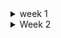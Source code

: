 <details>
 <summary> week 1 </summary>
 
Introduction to Python
 
 * the introduction of using commands and how to navigate them
 * learnt how to apply the syntax of python
  
Variables and Operators, data structure
  
* apply how to use different variables within python, such int, floats and decimal numbers
* got familier with the use of output variable to produce the task performed, such as normally used variable print()
* the application of true or false value, which is another variable in python
* data structures to asign mutliple variables
* the use of dictionaries by doing some exercises 
* the use of arithmetic operation to perform calculations
* the operators on strings, the use of operator to add two strings
* Completed some exercises to test myself how to narvigate with these different operators 
* got to learn about boolean values (True or False)

Lists, Sets, Dictionaries and Tuples
  
* learnt how lists are used to store multiple items in a single variable using square brackets [ ]
* A set is a collection which is unordered, unchangeable, and unindexed. they using 
* also got to do some exercises to test myself how to list items in a variable
* learnt about dictionaries on how they are constructed and applied using curly { }, and they have keys and values
* learnt about tuples how they are differentiated from sets and lists using different brackets, for tuples we use curly brackets ()

Methods that are used in python

* learnt how to use different methods such as
* remove() to remove from the list
* pop() to remove the specified index 
* del also remove specified index
* clear() emptied the list
* 
Control flow (if , elif and else statements)

* got to learn how if statements are constructed to check the condition
* got to learn of "elif" keyword which is used if previous conditions were not true
* also got to learn how "else" keyword function to catches anything that is catched by preeciding conditions
* accessing tuple by using indexing format

Loops 

* learnt how loops are used in python to execute statements
* With the while loop we can execute a set of statements as long as a condition is true
* with for loop i learnt that you can execute sets of statements
* With the continue statement we can stop the current iteration, and continue with the next
* With the break statement we can stop the loop even if the while condition is true
* the importance of using inreament while looping to avoid the loop continuing forever

Factorials

* learnt that the factorial represented by a exclamation mark after a number
* also that is equal to the product of that number, all the integers below it to one
* also learnt that is important to check the input
* factorial can be used to check the variable type

Functions 

* in python a function is defined using "def" keyword
* example: def my_function() 
* to call a function, use the functiopn name followed by parentheses
* The function body is indented and contains the code that performs the desired operation on the inputs, and the "return" keyword is used to specify the output
* a function may mutate a variable without returning anything
* Functions can take one or more arguments, and they may or may not return a value
* the special Python keyword "None" represents the absence of value, and it is the default return value for functions that do not explicitly return anything

Classes and Objects

* when we define a class, we use an uppercase letter fintor the class name, and we start defining all the functions and attributes inside the class definition
* we usually begin by creating a special function called the initialization function, or "init" function, which gets called every time an instance of the class is created
* almost everything in Python is an object, with its properties and methods
* a Class is like an object constructor, or a "blueprint" for creating objects

Int and Floats

* python automatically returns a float to accomodate non-whole numbers
* adding a float to an int or multiplying or using exponents

Alternative number types(Decimal, Booleans and Strings)

* if you pass a second argument as a number it will convert the first argument as a number, it will convert the first argument from thaat base to base 10.
* learnt that if you pass a second argument as a number, it will convert the first argument from that base 10. for instance "100" in base 2 is equal to 4 in base 10
* also got to know that the first argument must always be a string, even if want to convert it from different base
* this is done because there may be non-numeric characters in the string that are valid in some bases
* learnt that python has another class decimal that addresses some of the issues we saw with floats
* got to understand that floats are great they have floating point errors that can be problematic in certain situations, such as when dealing money.
* to use use decimal module, you need to import the decimal class and the getContext function at the top of your code
* the getContext function returns a context object that holds global settings for using decimal class.
* with deciaml class you can instatiate a decimal object with a number value, for instance decimal 1 devided by decimal 3 returns 0,3333 with four deciaml places
* You can also pass in a float, but be aware that the decimal module will try to exactly replicate the float with all its digits, which may lead to floating point errors
* python easily casts integers to booleans -1 is true and 0 is false, anything except 0 is true
* in fact anything except 0 is true, so even -1 amd imaginary 1 are true, but float 0 imaginary 0 are false
* string is true, anything other than an empty string is also true
* the only false string is an empty one, but be careful not to accidentally have a space in there
* we can also cast data structures to booleans, an empty list or dictionary is false
* python has numerous tools to analyze and construct strings, and one of the most useful is slicing
* slicing refers to taking a portion of a string and returning it

Formatting

* python has a few ways to create strings, including string concatenation and f-strings
* f-strings allows us to insert variable or expressions inside curly braces in a string
* we can also do rounding and number formatting with f-strings
* the format fuction is similar to f-strings and was used in vertions of python 3.6

Multiple-line strings

* python has a handy feature for creating multi-line strings by using triple quotes.
* if we to include literal triple quotes in the string, we can escape them with backlash.
 
</details>
<details>
 <summary> Week 2 </summary>

Functions

* we call the function performaOperation with two parameters to determine the sum by using the operation "sum"
* to address this we can assign a default value to the operation parameter using name parameters or keyword arguments
* when calling the function, pass in the message before or after the operation, as long as we specify which argument is which by using a comma to seperate them.
* args, there is a rule when using keyword arguments in python i.e they must come after the positional arguments
* while optional arguments are useful there is a funtional limitation to how many variables can be 
* if you want to allow users to pass in any number of variables, use the asterisk symbol before the argument name to create a pointer to the inputted variables.
* There is a rule when using keyword arguments in Python i.e. they must come after the positional arguments.
* The order of the first two arguments is important and cannot be changed. However, after these mandatory arguments, the keyword arguments can be in any order.
* While optional arguments are useful, there is a functional limitation to how many variables can be anticipated.
* If we want to allow users to pass in any number of variables, use the asterisk symbol before the argument name to create a pointer to the inputted variables.
* in order to handle keyword arguments, a method called kwargs can be used. Kwags is short for keyword arguments.
* Print kwargs to see that the keyword arguments are now stored as a dictionary instead of a tuple.
* This makes sense because keyword arguments have keys and values and can be passed in any order, so a dictionary is a more appropriate data structure for referencing them.

Variable and Scope

* In our earlier section, *args and **kwargs were used to print out the arguments passed into a function.
* This allowed us to see a tuple and dictionary of the passed arguments. However, there's another method that allows us to access all the variables within a Python function without any asterisks. This method is called the "locals"
* However trying to reference outside it's scope will result in the error

  
* Locals()
   * Why is it named locals? These are the variable names that are only accessible locally within the function.
   * Remember, variables can be defined by any name within the function definition, and it will be available anywhere within that function.
   * However, trying to reference a variable outside its scope will result in an error.
   * in Python, there are two types of variables: local variables, which are defined inside the function, and global variables, which are defined outside the function in the main code block.
   * Thankfully, Python comes with a handy built-in function called globals that enables us to retrieve all of these variables.
 
* Global()
   * global variables are declared outside the function, you can access them throughout the program
   * if we define a vraible, meessage in the global scope and print in both functions, we can see they have access to it
   * pythom has multiple has a lot of backgrounds processes going on the scope of variables available.
 
 * lambda funcions
   * lambda functions can come in handy when you need to pass a function as an argument to another python function, such as sorted function that sorts a list of values
   * for instance if there is a list dictionaries and it needs to be sorted them based on a specific key, use the key parameter of sorted function
   * lambda functions are consise and convient for writing small functions that you need while writing code
   * use lambda function when an anonymous function is required for a short period of time
   * lambda use one expression
 
</details>
